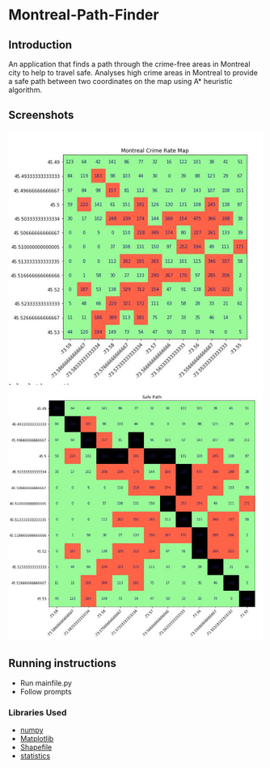 # Montreal-Path-Finder

## Introduction
An application that finds a path through the crime-free areas in Montreal city to help to travel safe. Analyses high crime areas in Montreal to provide a safe path between two coordinates on the map using A* heuristic algorithm.

## Screenshots
![](screenshot.png)
![](screenshot2.png)

## Running instructions
* Run mainfile.py
* Follow prompts

### Libraries Used
* [numpy](https://numpy.org/)
* [Matplotlib](https://matplotlib.org/)
* [Shapefile](https://pypi.org/project/pyshp/#the-reader-class)
* [statistics](https://docs.python.org/3/library/statistics.html
)
